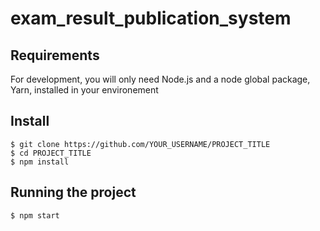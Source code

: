 # exam_result_publication_system

## Requirements

For development, you will only need Node.js and a node global package, Yarn, installed in your environement

## Install

    $ git clone https://github.com/YOUR_USERNAME/PROJECT_TITLE
    $ cd PROJECT_TITLE
    $ npm install
   
 ## Running the project

    $ npm start
